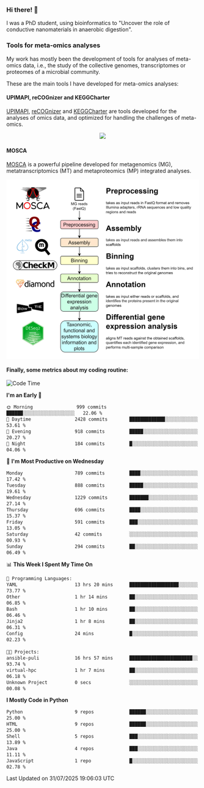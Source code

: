 ### Hi there! 👋

I was a PhD student, using bioinformatics to "Uncover the role of conductive nanomaterials in anaerobic digestion".

### Tools for meta-omics analyses

My work has mostly been the development of tools for analyses of meta-omics data, i.e., the study of the collective genomes, transcriptomes or proteomes of a microbial community.

These are the main tools I have developed for meta-omics analyses:

#### UPIMAPI, reCOGnizer and KEGGCharter

[UPIMAPI](https://github.com/iquasere/UPIMAPI), [reCOGnizer](https://github.com/iquasere/reCOGnizer) and [KEGGCharter](https://github.com/iquasere/KEGGCharter) are tools developed for the analyses of omics data, and optimized for handling the challenges of meta-omics.

<p align="center">
    <img src="assets/annotation_paper.png">
</p>

#### MOSCA

[MOSCA](https://github.com/iquasere/MOSCA) is a powerful pipeline developed for metagenomics (MG), metatranscriptomics (MT) and metaproteomics (MP) integrated analyses.

<p align="center">
    <img src="assets/mosca_workflow.png" align="center" width="700">
</p>


#### Finally, some metrics about my coding routine:

<!--START_SECTION:waka-->
![Code Time](http://img.shields.io/badge/Code%20Time-1%2C005%20hrs%2051%20mins-blue)

**I'm an Early 🐤** 

```text
🌞 Morning                999 commits         ██████░░░░░░░░░░░░░░░░░░░   22.06 % 
🌆 Daytime                2428 commits        █████████████░░░░░░░░░░░░   53.61 % 
🌃 Evening                918 commits         █████░░░░░░░░░░░░░░░░░░░░   20.27 % 
🌙 Night                  184 commits         █░░░░░░░░░░░░░░░░░░░░░░░░   04.06 % 
```
📅 **I'm Most Productive on Wednesday** 

```text
Monday                   789 commits         ████░░░░░░░░░░░░░░░░░░░░░   17.42 % 
Tuesday                  888 commits         █████░░░░░░░░░░░░░░░░░░░░   19.61 % 
Wednesday                1229 commits        ███████░░░░░░░░░░░░░░░░░░   27.14 % 
Thursday                 696 commits         ████░░░░░░░░░░░░░░░░░░░░░   15.37 % 
Friday                   591 commits         ███░░░░░░░░░░░░░░░░░░░░░░   13.05 % 
Saturday                 42 commits          ░░░░░░░░░░░░░░░░░░░░░░░░░   00.93 % 
Sunday                   294 commits         ██░░░░░░░░░░░░░░░░░░░░░░░   06.49 % 
```


📊 **This Week I Spent My Time On** 

```text
💬 Programming Languages: 
YAML                     13 hrs 20 mins      ██████████████████░░░░░░░   73.77 % 
Other                    1 hr 14 mins        ██░░░░░░░░░░░░░░░░░░░░░░░   06.85 % 
Bash                     1 hr 10 mins        ██░░░░░░░░░░░░░░░░░░░░░░░   06.46 % 
Jinja2                   1 hr 8 mins         ██░░░░░░░░░░░░░░░░░░░░░░░   06.31 % 
Config                   24 mins             █░░░░░░░░░░░░░░░░░░░░░░░░   02.23 % 

🐱‍💻 Projects: 
ansible-puli             16 hrs 57 mins      ███████████████████████░░   93.74 % 
virtual-hpc              1 hr 7 mins         ██░░░░░░░░░░░░░░░░░░░░░░░   06.18 % 
Unknown Project          0 secs              ░░░░░░░░░░░░░░░░░░░░░░░░░   00.08 % 
```

**I Mostly Code in Python** 

```text
Python                   9 repos             ██████░░░░░░░░░░░░░░░░░░░   25.00 % 
HTML                     9 repos             ██████░░░░░░░░░░░░░░░░░░░   25.00 % 
Shell                    5 repos             ███░░░░░░░░░░░░░░░░░░░░░░   13.89 % 
Java                     4 repos             ███░░░░░░░░░░░░░░░░░░░░░░   11.11 % 
JavaScript               1 repo              █░░░░░░░░░░░░░░░░░░░░░░░░   02.78 % 
```




 Last Updated on 31/07/2025 19:06:03 UTC
<!--END_SECTION:waka-->
